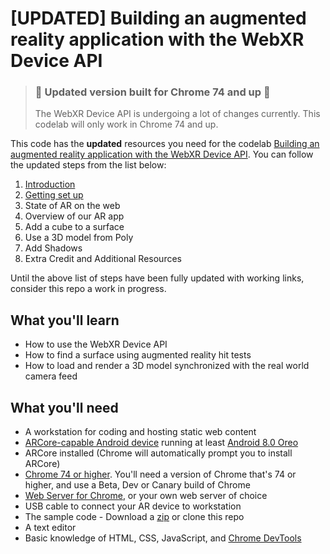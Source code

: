 # [UPDATED] Building an augmented reality application with the WebXR Device API

> ### 🚨 Updated version built for Chrome 74 and up 🚨
> The WebXR Device API is undergoing a lot of changes currently. This codelab will only work in Chrome 74 and up.

This code has the **updated** resources you need for the codelab [Building an augmented reality application with the WebXR Device API](https://codelabs.developers.google.com/codelabs/ar-with-webxr/#0). You can follow the updated steps from the list below:

1. [Introduction](https://github.com/arnaudhambenne/ar-with-webxr/1_INTRODUCTION.md)
2. [Getting set up](https://github.com/arnaudhambenne/ar-with-webxr/2_GETTING_SET_UP.md)
3. State of AR on the web
4. Overview of our AR app
5. Add a cube to a surface
6. Use a 3D model from Poly
7. Add Shadows
8. Extra Credit and Additional Resources

Until the above list of steps have been fully updated with working links, consider this repo a work in progress.


## What you'll learn

* How to use the WebXR Device API
* How to find a surface using augmented reality hit tests
* How to load and render a 3D model synchronized with the real world camera feed

## What you'll need

* A workstation for coding and hosting static web content
* [ARCore-capable Android device](https://developers.google.com/ar/discover/#supported_devices) running at least [Android 8.0 Oreo](https://www.android.com/versions/oreo-8-0/)
* ARCore installed (Chrome will automatically prompt you to install ARCore)
* [Chrome 74 or higher](https://www.google.com/chrome/beta). You'll need a version of Chrome that's 74 or higher, and use a Beta, Dev or Canary build of Chrome
* [Web Server for Chrome](https://chrome.google.com/webstore/detail/web-server-for-chrome/ofhbbkphhbklhfoeikjpcbhemlocgigb), or your own web server of choice
* USB cable to connect your AR device to workstation
* The sample code - Download a [zip](https://github.com/arnaudhambenne/ar-with-webxr/archive/master.zip) or clone this repo
* A text editor
* Basic knowledge of HTML, CSS, JavaScript, and [Chrome DevTools](https://developer.chrome.com/devtools)
